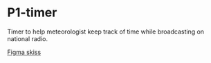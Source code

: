 # P1-timer
Timer to help meteorologist keep track of time while broadcasting on national radio.

[Figma skiss](https://www.figma.com/file/GH26sqKN68H4siVJX7XbjE/P1-timern?node-id=0%3A1&t=ppEhAx133gvsKxCS-0)
